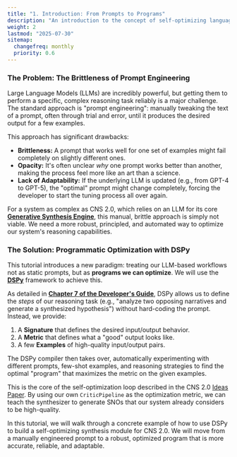 ```yaml
---
title: "1. Introduction: From Prompts to Programs"
description: "An introduction to the concept of self-optimizing language model pipelines using DSPy, moving beyond brittle prompt engineering."
weight: 2
lastmod: "2025-07-30"
sitemap:
  changefreq: monthly
  priority: 0.6
---
```


### The Problem: The Brittleness of Prompt Engineering

Large Language Models (LLMs) are incredibly powerful, but getting them to perform a specific, complex reasoning task reliably is a major challenge. The standard approach is "prompt engineering": manually tweaking the text of a prompt, often through trial and error, until it produces the desired output for a few examples.

This approach has significant drawbacks:
-   **Brittleness:** A prompt that works well for one set of examples might fail completely on slightly different ones.
-   **Opacity:** It's often unclear *why* one prompt works better than another, making the process feel more like an art than a science.
-   **Lack of Adaptability:** If the underlying LLM is updated (e.g., from GPT-4 to GPT-5), the "optimal" prompt might change completely, forcing the developer to start the tuning process all over again.

For a system as complex as CNS 2.0, which relies on an LLM for its core **[Generative Synthesis Engine](/guides/building-cns-2.0-developers-guide/chapter-4-synthesis-engine/)**, this manual, brittle approach is simply not viable. We need a more robust, principled, and automated way to optimize our system's reasoning capabilities.

### The Solution: Programmatic Optimization with DSPy

This tutorial introduces a new paradigm: treating our LLM-based workflows not as static prompts, but as **programs we can optimize**. We will use the **[DSPy](https://github.com/stanfordnlp/dspy)** framework to achieve this.

As detailed in **[Chapter 7 of the Developer's Guide](/guides/building-cns-2.0-developers-guide/chapter-7-dspy-integration/)**, DSPy allows us to define the *steps* of our reasoning task (e.g., "analyze two opposing narratives and generate a synthesized hypothesis") without hard-coding the prompt. Instead, we provide:
1.  A **Signature** that defines the desired input/output behavior.
2.  A **Metric** that defines what a "good" output looks like.
3.  A few **Examples** of high-quality input/output pairs.

The DSPy compiler then takes over, automatically experimenting with different prompts, few-shot examples, and reasoning strategies to find the optimal "program" that maximizes the metric on the given examples.

This is the core of the self-optimization loop described in the CNS 2.0 [Ideas Paper](/papers/202507110804_chiral_narrative_synthesis_paper.md). By using our own `CriticPipeline` as the optimization metric, we can teach the synthesizer to generate SNOs that our system already considers to be high-quality.

In this tutorial, we will walk through a concrete example of how to use DSPy to build a self-optimizing synthesis module for CNS 2.0. We will move from a manually engineered prompt to a robust, optimized program that is more accurate, reliable, and adaptable.
